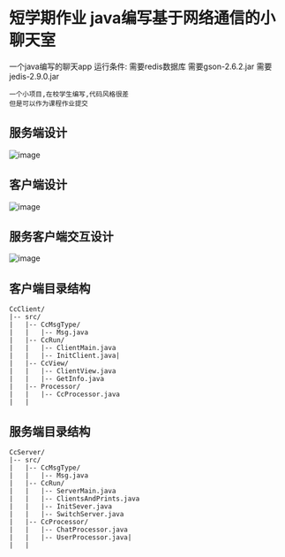 # 短学期作业 java编写基于网络通信的小聊天室
一个java编写的聊天app
运行条件:
  需要redis数据库
  需要gson-2.6.2.jar
  需要jedis-2.9.0.jar

    一个小项目,在校学生编写,代码风格很差
    但是可以作为课程作业提交


## 服务端设计
![image](https://user-images.githubusercontent.com/92032190/188825525-22be296a-3d77-4a94-9ae5-706c26f9a934.png)

## 客户端设计
![image](https://user-images.githubusercontent.com/92032190/188825555-6e6e9c6b-52dc-4a38-8b1a-b2207880ffb9.png)

## 服务客户端交互设计
![image](https://user-images.githubusercontent.com/92032190/188825581-62277126-7bc5-4bb9-bc56-9e1db4935856.png)

## 客户端目录结构
    CcClient/
    |-- src/
    |   |-- CcMsgType/
    |   |   |-- Msg.java
    |   |-- CcRun/
    |   |   |-- ClientMain.java
    |   |   |-- InitClient.java|
    |   |-- CcView/
    |   |   |-- ClientView.java
    |   |   |-- GetInfo.java
    |   |-- Processor/
    |   |   |-- CcProcessor.java
    |   |   
    
## 服务端目录结构
    CcServer/
    |-- src/
    |   |-- CcMsgType/
    |   |   |-- Msg.java
    |   |-- CcRun/
    |   |   |-- ServerMain.java
    |   |   |-- ClientsAndPrints.java
    |   |   |-- InitSever.java
    |   |   |-- SwitchServer.java
    |   |-- CcProcessor/
    |   |   |-- ChatProcessor.java
    |   |   |-- UserProcessor.java|
    |   |

